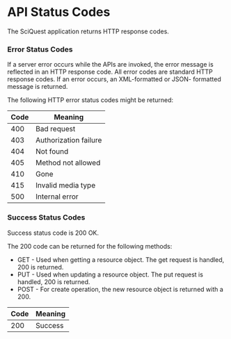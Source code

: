 # API Status Codes

The SciQuest application returns HTTP response codes.

### Error Status Codes

If a server error occurs while the APIs are invoked, the error message is reflected in an HTTP response code. All error codes are standard HTTP response codes. If an error occurs, an XML-formatted or JSON- formatted message is returned. 

The following HTTP error status codes might be returned:

Code | Meaning
---------- | -------
400 | Bad request
403 | Authorization failure
404 | Not found
405 | Method not allowed
410 | Gone
415 | Invalid media type
500 | Internal error

### Success Status Codes

Success status code is 200 OK.

The 200 code can be returned for the following methods:

 * GET - Used when getting a resource object. The get request is handled, 200 is returned.
 * PUT - Used when updating a resource object. The put request is handled, 200 is returned.
 * POST - For create operation, the new resource object is returned with a 200.

 Code | Meaning
---------- | -------
200 | Success

